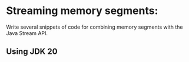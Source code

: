 # Streaming memory segments:

Write several snippets of code for combining memory segments with the Java Stream API.

## Using JDK 20